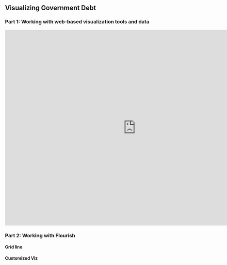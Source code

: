 ## Visualizing Government Debt
### Part 1: Working with web-based visualization tools and data
<iframe src="https://data.oecd.org/chart/6O7h" width="860" height="645" style="border: 0" mozallowfullscreen="true" webkitallowfullscreen="true" allowfullscreen="true"><a href="https://data.oecd.org/chart/6O7h" target="_blank">OECD Chart: General government debt, Total, % of GDP, Annual, 2021</a></iframe>

### Part 2: Working with Flourish
#### Grid line
<div class="flourish-embed flourish-chart" data-src="visualisation/11129893"><script src="https://public.flourish.studio/resources/embed.js"></script></div>

#### Customized Viz
<div class="flourish-embed flourish-chart" data-src="visualisation/11130067"><script src="https://public.flourish.studio/resources/embed.js"></script></div>
